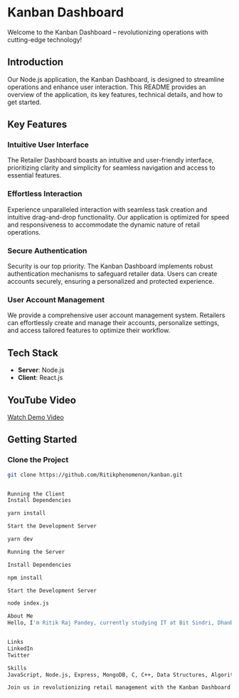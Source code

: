 # Kanban Dashboard

Welcome to the Kanban Dashboard – revolutionizing  operations with cutting-edge technology!

## Introduction

Our Node.js application, the Kanban Dashboard, is designed to streamline  operations and enhance user interaction. This README provides an overview of the application, its key features, technical details, and how to get started.

## Key Features

### Intuitive User Interface

The Retailer Dashboard boasts an intuitive and user-friendly interface, prioritizing clarity and simplicity for seamless navigation and access to essential features.

### Effortless Interaction

Experience unparalleled interaction with seamless task creation and intuitive drag-and-drop functionality. Our application is optimized for speed and responsiveness to accommodate the dynamic nature of retail operations.

### Secure Authentication

Security is our top priority. The Kanban Dashboard implements robust authentication mechanisms to safeguard retailer data. Users can create accounts securely, ensuring a personalized and protected experience.

### User Account Management

We provide a comprehensive user account management system. Retailers can effortlessly create and manage their accounts, personalize settings, and access tailored features to optimize their workflow.

## Tech Stack

- **Server**: Node.js
- **Client**: React.js

## YouTube Video

[Watch Demo Video](https://www.youtube.com/watch?v=Svas5XNf430)

## Getting Started

### Clone the Project

```bash
git clone https://github.com/Ritikphenomenon/kanban.git


Running the Client
Install Dependencies

yarn install

Start the Development Server

yarn dev

Running the Server

Install Dependencies

npm install

Start the Development Server

node index.js

About Me
Hello, I'm Ritik Raj Pandey, currently studying IT at Bit Sindri, Dhanbad. My technical expertise spans data structures, algorithms, and full-stack development. As the Smart India Hackathon 2022 winner and team leader, I bring valuable experience to the table. I've honed my communication and technical skills through a 6-month internship at Coding Ninjas.


Links
LinkedIn
Twitter

Skills
JavaScript, Node.js, Express, MongoDB, C, C++, Data Structures, Algorithms

Join us in revolutionizing retail management with the Kanban Dashboard. Let's shape the future together! 🚀